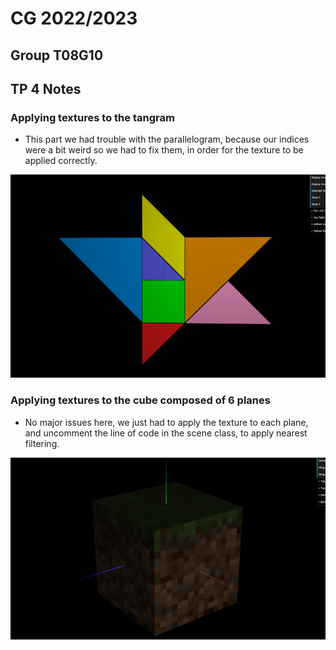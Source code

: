 # CG 2022/2023

## Group T08G10

## TP 4 Notes

### Applying textures to the tangram

- This part we had trouble with the parallelogram, because our indices were a bit weird so we had to fix them, in order for the texture to be applied correctly.

![Figure 1](screenshots/cg-t08g10-tp4-1.png)

### Applying textures to the cube composed of 6 planes

- No major issues here, we just had to apply the texture to each plane, and uncomment the line of code in the scene class, to apply nearest filtering.

![Figure 2](screenshots/cg-t08g10-tp4-2.png)